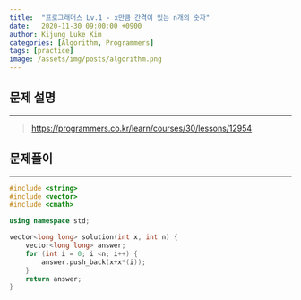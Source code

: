 ```yaml
---
title:  "프로그래머스 Lv.1 - x만큼 간격이 있는 n개의 숫자"
date:   2020-11-30 09:00:00 +0900
author: Kijung Luke Kim
categories: [Algorithm, Programmers]
tags: [practice]
image: /assets/img/posts/algorithm.png
---
```


## 문제 설명
---

> https://programmers.co.kr/learn/courses/30/lessons/12954

## 문제풀이
---

```cpp
#include <string>
#include <vector>
#include <cmath>

using namespace std;

vector<long long> solution(int x, int n) {
    vector<long long> answer;
    for (int i = 0; i <n; i++) {
        answer.push_back(x+x*(i));
    }
    return answer;
}
```
